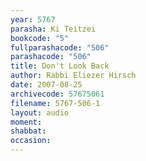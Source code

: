 ```yaml
---
year: 5767
parasha: Ki Teitzei
bookcode: "5"
fullparashacode: "506"
parashacode: "506"
title: Don't Look Back
author: Rabbi Eliezer Hirsch
date: 2007-08-25
archivecode: 57675061
filename: 5767-506-1
layout: audio
moment: 
shabbat: 
occasion: 
---
```

